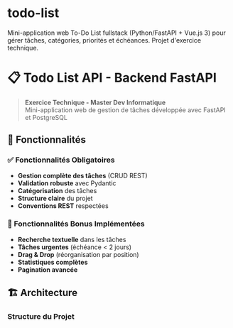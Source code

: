 # todo-list

Mini-application web To-Do List fullstack (Python/FastAPI + Vue.js 3) pour gérer tâches, catégories, priorités et échéances. Projet d'exercice technique.

# 📋 Todo List API - Backend FastAPI

> **Exercice Technique - Master Dev Informatique**  
> Mini-application web de gestion de tâches développée avec FastAPI et PostgreSQL

## 🎯 Fonctionnalités

### ✅ Fonctionnalités Obligatoires

- **Gestion complète des tâches** (CRUD REST)
- **Validation robuste** avec Pydantic
- **Catégorisation** des tâches
- **Structure claire** du projet
- **Conventions REST** respectées

### 🚀 Fonctionnalités Bonus Implémentées

- **Recherche textuelle** dans les tâches
- **Tâches urgentes** (échéance < 2 jours)
- **Drag & Drop** (réorganisation par position)
- **Statistiques complètes**
- **Pagination avancée**

## 🏗️ Architecture

### Structure du Projet
